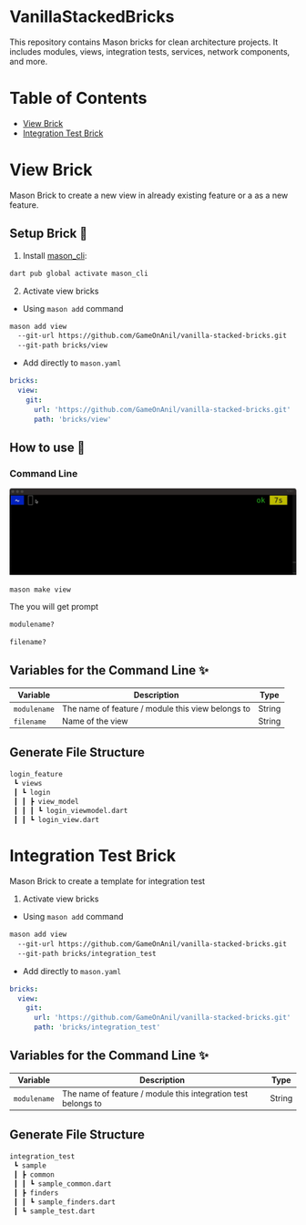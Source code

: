 # VanillaStackedBricks

This repository contains Mason bricks for clean architecture projects. It includes modules, views, integration tests, services, network components, and more.

# Table of Contents
- [View Brick](#view-brick)
- [Integration Test Brick](#integration-test-brick)

# View Brick
Mason Brick to create a new view in already existing feature or a as a new feature.

## Setup Brick 🚀
1. Install [mason_cli](https://pub.dev/packages/mason_cli):
```sh
dart pub global activate mason_cli
```

2. Activate view bricks
- Using `mason add` command
```sh
mason add view
  --git-url https://github.com/GameOnAnil/vanilla-stacked-bricks.git
  --git-path bricks/view
```

- Add directly to `mason.yaml`
```yaml
bricks:
  view:
    git:
      url: 'https://github.com/GameOnAnil/vanilla-stacked-bricks.git'
      path: 'bricks/view'
```

## How to use 🚀
### Command Line

![Mason Demo][mason_demo]

[mason_demo]: https://raw.githubusercontent.com/gameonanil/vanilla-stacked-bricks/main/assets/view-demo.gif

```
mason make view
```

The you will get prompt
```sh
modulename?
```
```sh
filename?
```

## Variables for the Command Line ✨
| Variable      | Description                                                | Type     |
| ------------- | ---------------------------------------------------------- | -------- |
| `modulename`  | The name of feature / module this view belongs to          | String   |
| `filename`    | Name of the view                                           | String   |

## Generate File Structure
```
login_feature
 ┗ views
 ┃ ┗ login
 ┃ ┃ ┣ view_model
 ┃ ┃ ┃ ┗ login_viewmodel.dart
 ┃ ┃ ┗ login_view.dart
```

# Integration Test Brick
Mason Brick to create a template for integration test

1. Activate view bricks
- Using `mason add` command
```sh
mason add view
  --git-url https://github.com/GameOnAnil/vanilla-stacked-bricks.git
  --git-path bricks/integration_test
```

- Add directly to `mason.yaml`
```yaml
bricks:
  view:
    git:
      url: 'https://github.com/GameOnAnil/vanilla-stacked-bricks.git'
      path: 'bricks/integration_test'
```

## Variables for the Command Line ✨
| Variable      | Description                                                | Type     |
| ------------- | ---------------------------------------------------------- | -------- |
| `modulename`  | The name of feature / module this integration test belongs to         | String   |

## Generate File Structure
```
integration_test
 ┗ sample
 ┃ ┣ common
 ┃ ┃ ┗ sample_common.dart
 ┃ ┣ finders
 ┃ ┃ ┗ sample_finders.dart
 ┃ ┗ sample_test.dart
```